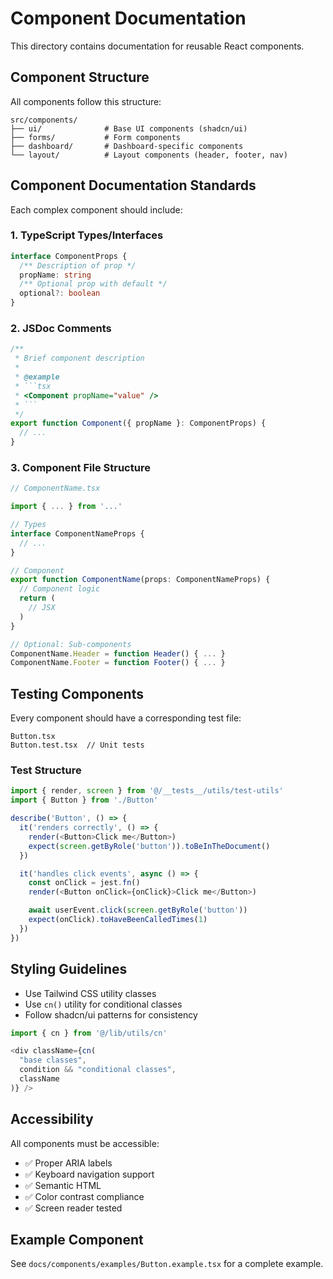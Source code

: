 # Component Documentation

This directory contains documentation for reusable React components.

## Component Structure

All components follow this structure:

```
src/components/
├── ui/              # Base UI components (shadcn/ui)
├── forms/           # Form components
├── dashboard/       # Dashboard-specific components
└── layout/          # Layout components (header, footer, nav)
```

## Component Documentation Standards

Each complex component should include:

### 1. TypeScript Types/Interfaces
```typescript
interface ComponentProps {
  /** Description of prop */
  propName: string
  /** Optional prop with default */
  optional?: boolean
}
```

### 2. JSDoc Comments
```typescript
/**
 * Brief component description
 *
 * @example
 * ```tsx
 * <Component propName="value" />
 * ```
 */
export function Component({ propName }: ComponentProps) {
  // ...
}
```

### 3. Component File Structure
```typescript
// ComponentName.tsx

import { ... } from '...'

// Types
interface ComponentNameProps {
  // ...
}

// Component
export function ComponentName(props: ComponentNameProps) {
  // Component logic
  return (
    // JSX
  )
}

// Optional: Sub-components
ComponentName.Header = function Header() { ... }
ComponentName.Footer = function Footer() { ... }
```

## Testing Components

Every component should have a corresponding test file:

```
Button.tsx
Button.test.tsx  // Unit tests
```

### Test Structure
```typescript
import { render, screen } from '@/__tests__/utils/test-utils'
import { Button } from './Button'

describe('Button', () => {
  it('renders correctly', () => {
    render(<Button>Click me</Button>)
    expect(screen.getByRole('button')).toBeInTheDocument()
  })

  it('handles click events', async () => {
    const onClick = jest.fn()
    render(<Button onClick={onClick}>Click me</Button>)

    await userEvent.click(screen.getByRole('button'))
    expect(onClick).toHaveBeenCalledTimes(1)
  })
})
```

## Styling Guidelines

- Use Tailwind CSS utility classes
- Use `cn()` utility for conditional classes
- Follow shadcn/ui patterns for consistency

```typescript
import { cn } from '@/lib/utils/cn'

<div className={cn(
  "base classes",
  condition && "conditional classes",
  className
)} />
```

## Accessibility

All components must be accessible:

- ✅ Proper ARIA labels
- ✅ Keyboard navigation support
- ✅ Semantic HTML
- ✅ Color contrast compliance
- ✅ Screen reader tested

## Example Component

See `docs/components/examples/Button.example.tsx` for a complete example.
